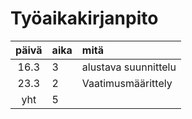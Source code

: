 # Työaikakirjanpito


| päivä | aika | mitä |
| :----:|:-----|:-----|
|16.3| 3| alustava suunnittelu|
|23.3| 2| Vaatimusmäärittely|
|yht| 5| | 
